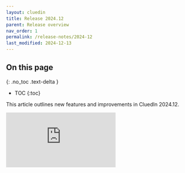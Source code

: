 ```yaml
---
layout: cluedin
title: Release 2024.12
parent: Release overview
nav_order: 1
permalink: /release-notes/2024-12
last_modified: 2024-12-13
---
```

## On this page
{: .no_toc .text-delta }
- TOC
{:toc}

This article outlines new features and improvements in CluedIn 2024.12.

<div class="videoFrame">
<iframe src="https://player.vimeo.com/video/1022433226?badge=0&amp;autopause=0&amp;player_id=0&amp;app_id=58479" frameborder="0" allow="autoplay; fullscreen; picture-in-picture; clipboard-write" title="What's new in CluedIn 2024.12">
</div>

## New home dashboard

New, interactive home dashboard provides quick and simple access to the most important elements in your master data management project. It consists of 4 parts:

- **Cards** with the information about golden records, sources, clean projects, deduplication projects, and streams. Each card contains the number of corresponding items, link to the relevant area of the application, and link to documentation.

- **Charts** that provide a comprehensive view over all of your business domains used for organizing golden records. Just hover over an element on the chart, and you’ll see the number of golden records belonging to a specific business domain.

- **Statistics** on billable records, users, business domains, vocabularies, and vocabulary keys.

- **Useful links** to documentation and resources, where you can find help and guidance on various activities in CluedIn.

To access new home dashboard, turn on the corresponding feature [flag](/feature-flags).

![Home_dashboard_feature_flag.png](../../assets/images/release/Home_dashboard_feature_flag.png)

## Access control

Access control gives you fine-grained control over who can view specific golden records and vocabulary keys. Together with source control (previously, global security filter), access control helps you configure reliable and secure access to data in CluedIn. For more information, see:

- [Data access](/administration/user-access/data-access) – here, you'll find details about the combination of source control and access control.

- [Access control](/management/access-control) – here, you'll find instructions on how to create and configure an access control policy.

## Role access status

Role access status provides better visibility and transparency of the feature access that each role has. Now, you can see which actions are governed by each specific claim, and whether a role has access to a particular action. For more information, see:

- [Roles](/administration/roles) – here, you'll find a list of all CluedIn roles and an explanation of claims and access levels.

- [Feature access](/administration/user-access/feature-access) – here, you'll learn about the main settings that define access to CluedIn features: roles and ownership.

- [Claims](/administration/roles/claims) – here, you'll find detailed explanation of each claim used in CluedIn. 

To view role access status, turn on the corresponding feature flag.

![Role_access_status_feature_flag.png](../../assets/images/release/Role_access_status_feature_flag.png)

## Exporting golden records

After performing a search, you can now export your results in one of the following formats: JSON, CSV, XLSX, or Parquet. For more information, see [Export search results](/key-terms-and-features/search#export-search-results).

To access the golden records export feature, turn on the corresponding feature flag.

![Exporting_golden_records_feature_flag.png](../../assets/images/release/Exporting_golden_records_feature_flag.png)

## Workflows

New **Workflow** module is designed to help you streamline and track approvals and notifications for specific activities in CluedIn. When a change requires approval, an approval request is automatically sent to the responsible users via Outlook or the Approvals app in Teams, where they can approve or reject a change. However, keep in mind that the approvals and notifications that are sent outside of CluedIn are intended only for SSO users.

To access workflows, turn on the corresponding feature flag.

![Workflow_feature_flag.png](../../assets/images/release/Workflow_feature_flag.png)

For more information on how to configure and use workflows, see [Workflows](/workflows).

## Deleting data parts and golden records

Previously, you could delete data parts by data source, which resulted in removing those data parts from every golden record where they were used. Now, you can delete individual data parts from a specific golden record. For more information, see [Delete individual data parts](/golden-records/delete-data-parts-from-golden-records).

In addition, now you can also delete a golden record. However, keep in mind that deleting golden records is permanent and irreversible, so carefully consider which golden records you want to delete. For more information, see [Delete golden records](/golden-records/delete-golden-records).

## History of golden record relations

Now, you can view all outgoing relations for a golden record on the **History** tab. Here, you can view edge properties, filter edges by type or property, easily find edge details, or delete an edge if you no longer need it.

![History_relations.png](../../assets/images/release/History_relations.png)

## Data set filters and operations

Data set filters and operations help you analyze uploaded data and make changes to it on the **Preview** tab of the data set. This is useful when you want to prepare your data for processing by fixing some data quality issues or editing the contents of the cell.

To access data set filters and operations, turn on the corresponding feature flag.

![preview-filters-and-operations-1.png](../../assets/images/integration/additional-operations/preview-filters-and-operations-1.png)

For more information, see [Data set filters and operations](/integration/additional-operations-on-records/preview#data-set-filters-and-operations).

## New export targets

Azure Data Lake, OneLake, and Dataverse have been added to the list of predefined export targets. In addition, now you can add a user-friendly name to the export target. This way it will be easier to identify it in the list of export targets. For more information, see:

- [Azure Data Lake connector](/consume/export-targets/adl-connector) – here, you'll find the prerequisites and instructions for configuring the Azure Data Lake connector.

- [OneLake connector](/consume/export-targets/onelake-connectorr) – here, you'll find the prerequisites and instructions for configuring the OneLake connector.

## Knowledge hub

Knowledge hub is a place where you can quickly find helpful resources and documentation. It consists of 3 parts:

- **Documentation** – here, you can find links to the most important articles for each CluedIn module. To get access to documentation, turn on the **Knowledge Hub** feature flag.

    ![Knowledge_hub_feature_flag.png](../../assets/images/release/Knowledge_hub_feature_flag.png)

- **Articles** – here, you'll find our news and articles with insights and industry best practices.

- **Videos** – here, you'll find webinars, events, and discussions on various topics.

    To get access to articles and videos, turn on the **CluedIn News** feature flag.

    ![CluedIn_news_feature_flag.png](../../assets/images/release/CluedIn_news_feature_flag.png)

## Help panel

Help panel is a place where you can quickly report any issues you encounter while using CluedIn, as well as let us know about your ideas for improvements and new features.

![Help_panel.png](../../assets/images/release/Help_panel.png)
